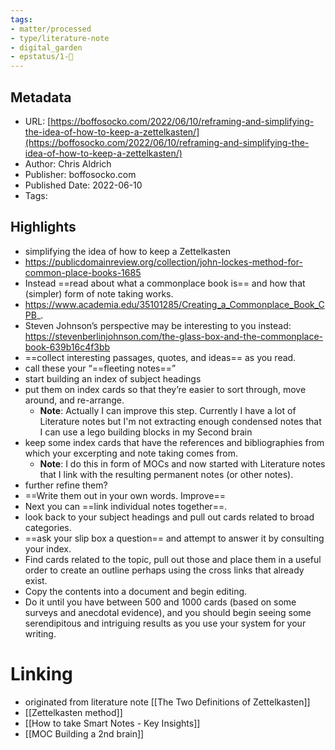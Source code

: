 ```yaml
---
tags: 
- matter/processed
- type/literature-note
- digital_garden
- epstatus/1-🌱
---
```

## Metadata
* URL: [https://boffosocko.com/2022/06/10/reframing-and-simplifying-the-idea-of-how-to-keep-a-zettelkasten/](https://boffosocko.com/2022/06/10/reframing-and-simplifying-the-idea-of-how-to-keep-a-zettelkasten/)
* Author: Chris Aldrich
* Publisher: boffosocko.com
* Published Date: 2022-06-10
* Tags: 

## Highlights
* simplifying the idea of how to keep a Zettelkasten
* https://publicdomainreview.org/collection/john-lockes-method-for-common-place-books-1685
* Instead ==read about what a commonplace book is== and how that (simpler) form of note taking works.
* https://www.academia.edu/35101285/Creating_a_Commonplace_Book_CPB_.
* Steven Johnson’s perspective may be interesting to you instead: https://stevenberlinjohnson.com/the-glass-box-and-the-commonplace-book-639b16c4f3bb
* ==collect interesting passages, quotes, and ideas== as you read.
* call these your “==fleeting notes==”
* start building an index of subject headings
* put them on index cards so that they’re easier to sort through, move around, and re-arrange.
  * **Note**: Actually I can improve this step. Currently I have a lot of Literature notes but I'm not extracting enough condensed notes that I can use a lego building blocks in my Second brain
* keep some index cards that have the references and bibliographies from which your excerpting and note taking comes from.
  * **Note**: I do this in form of MOCs and now started with Literature notes that I link with the resulting permanent notes (or other notes).
* further refine them?
* ==Write them out in your own words. Improve==
* Next you can ==link individual notes together==.
* look back to your subject headings and pull out cards related to broad categories.
* ==ask your slip box a question== and attempt to answer it by consulting your index.
* Find cards related to the topic, pull out those and place them in a useful order to create an outline perhaps using the cross links that already exist.
* Copy the contents into a document and begin editing.
* Do it until you have between 500 and 1000 cards (based on some surveys and anecdotal evidence), and you should begin seeing some serendipitous and intriguing results as you use your system for your writing.

# Linking
+ originated from literature note [[The Two Definitions of Zettelkasten]]
+ [[Zettelkasten method]]
+ [[How to take Smart Notes - Key Insights]]
+ [[MOC Building a 2nd brain]]
